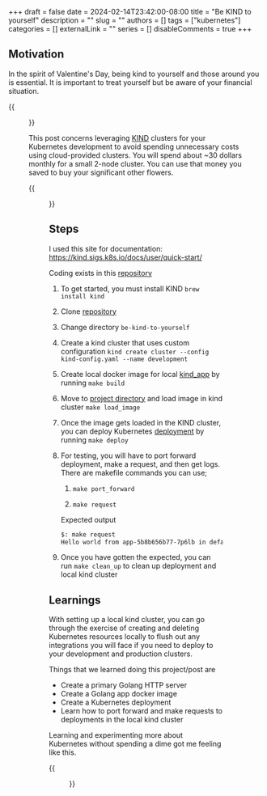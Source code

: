 +++
draft = false
date = 2024-02-14T23:42:00-08:00
title = "Be KIND to yourself"
description = ""
slug = ""
authors = []
tags = ["kubernetes"]
categories = []
externalLink = ""
series = []
disableComments = true
+++

## Motivation

In the spirit of Valentine's Day, being kind to yourself and those around you is essential. It is important to treat yourself but be aware of your financial situation.

{{<figure src="https://media.giphy.com/media/v1.Y2lkPTc5MGI3NjExdHJiajZ2NHQ4d3lhejNscTVycTBrbHczcXcxNXJvYXViMDgwZWYxZCZlcD12MV9pbnRlcm5hbF9naWZfYnlfaWQmY3Q9Zw/19Ik3PuuqoFnhTTfEi/giphy.gif">}}

This post concerns leveraging [KIND](https://kind.sigs.k8s.io/) clusters for your Kubernetes development to avoid spending unnecessary costs using cloud-provided clusters.
You will spend about ~30 dollars monthly for a small 2-node cluster. You can use that money you saved to buy your significant other flowers.

{{<figure src="https://media.giphy.com/media/v1.Y2lkPTc5MGI3NjExM2IxMWxka3ZudmVoZDFsMnhxdDducDR5bXIxb2p1bnBtMm16djZneiZlcD12MV9pbnRlcm5hbF9naWZfYnlfaWQmY3Q9Zw/l0MYAs5E2oIDCq9So/giphy.gif">}}

## Steps

I used this site for documentation: <https://kind.sigs.k8s.io/docs/user/quick-start/>

Coding exists in this [repository](https://github.com/darrylbalderas/be-kind-to-yourself)

1. To get started, you must install KIND `brew install kind`

2. Clone [repository](https://github.com/darrylbalderas/be-kind-to-yourself)

3. Change directory `be-kind-to-yourself`

4. Create a kind cluster that uses custom configuration `kind create cluster --config kind-config.yaml --name development`

5. Create local docker image for local [kind_app](https://github.com/darrylbalderas/be-kind-to-yourself/tree/main/kind_app) by running `make build`

6. Move to [project directory](https://github.com/darrylbalderas/be-kind-to-yourself) and load image in kind cluster `make load_image`

7. Once the image gets loaded in the KIND cluster, you can deploy Kubernetes [deployment](https://github.com/darrylbalderas/be-kind-to-yourself/blob/main/manifests/deployment.yaml) by running `make deploy`

8. For testing, you will have to port forward deployment, make a request, and then get logs. There are makefile commands you can use;

    1. `make port_forward`

    1. `make request`

    Expected output

    ```bash
    $: make request
    Hello world from app-5b8b656b77-7p6lb in default deployed in development-worker3%
    ```

9. Once you have gotten the  expected, you can run `make clean_up` to clean up deployment and local kind cluster

## Learnings

With setting up a local kind cluster, you can go through the exercise of creating and deleting Kubernetes resources locally to flush out any integrations
you will face if you need to deploy to your development and production clusters.

Things that we learned doing this project/post are

- Create a primary Golang HTTP server
- Create a Golang app docker image
- Create a Kubernetes deployment
- Learn how to port forward and make requests to deployments in the local kind cluster

Learning and experimenting more about Kubernetes without spending a dime got me feeling like this.

{{<figure src="https://media.giphy.com/media/v1.Y2lkPTc5MGI3NjExeXUwOGJmcjN0N2JjYTEyZmxjMnF3OGh2cHR0ZTcydzBjdGZyYWVuNSZlcD12MV9pbnRlcm5hbF9naWZfYnlfaWQmY3Q9Zw/M3i6XHZUcBJc4JVtVE/giphy.gif">}}
